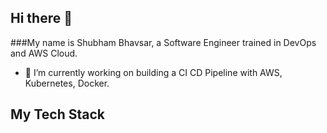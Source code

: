 ## Hi there 👋

###My name is Shubham Bhavsar, a Software Engineer trained in DevOps and AWS Cloud.
- 🔭 I’m currently working on building a CI CD Pipeline with AWS, Kubernetes, Docker.

## My Tech Stack

<!--
- 🌱 I’m currently learning ...
- 👯 I’m looking to collaborate on ...
- 🤔 I’m looking for help with ...
- 💬 Ask me about ...
- 📫 How to reach me: ...
- 😄 Pronouns: ...
- ⚡ Fun fact: ...
-->
